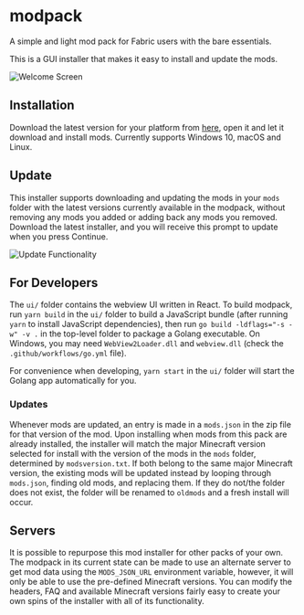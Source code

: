 # modpack

A simple and light mod pack for Fabric users with the bare essentials.

This is a GUI installer that makes it easy to install and update the mods.

![Welcome Screen](https://cdn.discordapp.com/attachments/588340346841464835/988555281166397450/unknown.png)

## Installation

Download the latest version for your platform from [here](https://github.com/retrixe/modpack/releases), open it and let it download and install mods. Currently supports Windows 10, macOS and Linux.

## Update

This installer supports downloading and updating the mods in your `mods` folder with the latest versions currently available in the modpack, without removing any mods you added or adding back any mods you removed. Download the latest installer, and you will receive this prompt to update when you press Continue.

![Update Functionality](https://cdn.discordapp.com/attachments/839933525045149716/988550158830682112/unknown.png)

## For Developers

The `ui/` folder contains the webview UI written in React. To build modpack, run `yarn build` in the `ui/` folder to build a JavaScript bundle (after running `yarn` to install JavaScript dependencies), then run `go build -ldflags="-s -w" -v .` in the top-level folder to package a Golang executable. On Windows, you may need `WebView2Loader.dll` and `webview.dll` (check the `.github/workflows/go.yml` file).

For convenience when developing, `yarn start` in the `ui/` folder will start the Golang app automatically for you.

### Updates

Whenever mods are updated, an entry is made in  a `mods.json` in the zip file for that version of the mod. Upon installing when mods from this pack are already installed, the installer will match the major Minecraft version selected for install with the version of the mods in the `mods` folder, determined by `modsversion.txt`. If both belong to the same major Minecraft version, the existing mods will be updated instead by looping through `mods.json`, finding old mods, and replacing them. If they do not/the folder does not exist, the folder will be renamed to `oldmods` and a fresh install will occur.

## Servers

It is possible to repurpose this mod installer for other packs of your own. The modpack in its current state can be made to use an alternate server to get mod data using the `MODS_JSON_URL` environment variable, however, it will only be able to use the pre-defined Minecraft versions. You can modify the headers, FAQ and available Minecraft versions fairly easy to create your own spins of the installer with all of its functionality.
